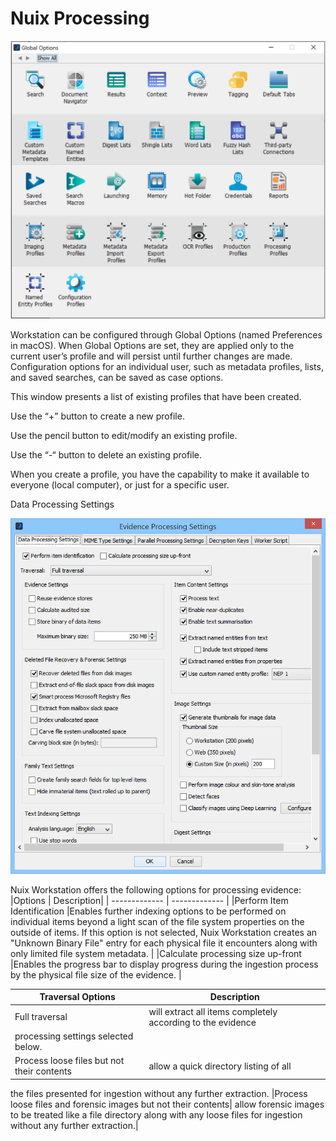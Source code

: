 # Nuix Processing

![Global Options](../.gitbook/assets/image%20%2824%29.png)

Workstation can be configured through Global Options \(named Preferences in macOS\). When Global Options are set, they are applied only to the current user’s profile and will persist until further changes are made. Configuration options for an individual user, such as metadata profiles, lists, and saved searches, can be saved as case options.

This window presents a list of existing profiles that have been created. 

Use the “+” button to create a new profile.

Use the pencil button to edit/modify an existing profile. 

Use the “-“ button to delete an existing profile. 

When you create a profile, you have the capability to make it available to everyone \(local computer\), or just for a specific user.

Data Processing Settings

![Data Processing Settings](../.gitbook/assets/image%20%2825%29.png)

Nuix Workstation offers the following options for processing evidence: 
|Options | Description|
| ------------- | ------------- |
|Perform Item Identification |Enables further indexing options to be performed on individual items beyond a light scan of the file system properties on the outside of items. If this option is not selected, Nuix Workstation creates an "Unknown Binary File" entry for each physical file it encounters along with only limited file system metadata. |
|Calculate processing size up-front |Enables the progress bar to display progress during the ingestion process by the physical file size of the evidence. |

|Traversal Options| Description
| ------------- | ------------- |
| Full traversal| will extract all items completely according to the evidence
processing settings selected below.|
|Process loose files but not their contents| allow a quick directory listing of all
the files presented for ingestion without any further extraction.
|Process loose files and forensic images but not their contents| allow
forensic images to be treated like a file directory along with any loose files for
ingestion without any further extraction.|




